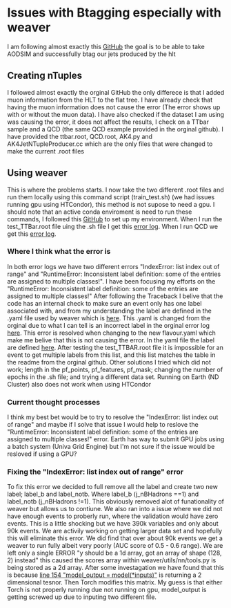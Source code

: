 # Issues with Btagging especially with weaver
I am following almost exactly this [GitHub](https://github.com/alintulu/Run3ScoutingJetTagging/blob/0ee5c8785642df8464692de27055ccbf105a9043/README.md) the goal is to be able to take AODSIM and successfully btag our jets produced by the hlt


## Creating nTuples

I followed almost exactly the orginal GitHub the only differece is that I added muon information from the HLT to the flat tree. I have already check that having the muon information does not cause the error (The error shows up with or without the muon data). I have also checked if the dataset I am using was causing the error, it does not affect the results, I check on a TTbar sample and a QCD (the same QCD example provided in the orginal github). I have provided the ttbar.root, QCD.root, AK4.py and AK4JetNTupleProducer.cc which are the only files that were changed to make the current .root files

## Using weaver 

This is where the problems starts. I now take the two different .root files and run them locally using this command script (train_test.sh) (we had issues running gpu using HTCondor), this method is not supose to need a gpu. I should note that an active conda enviroment is need to run these commands, I followed this [GitHub](https://github.com/hqucms/weaver-core/#set-up-your-environment) to set up my environment. When I run the test_TTBar.root file uing the .sh file I get this [error log](https://github.com/augustlee2000/2022-2023-ND-Research/blob/main/Issue_with_code/test_TTBAR.root_error_log.txt). When I run QCD we get this [error log](https://github.com/augustlee2000/2022-2023-ND-Research/blob/main/Issue_with_code/test_QCD.root_error_log.txt).

### Where I think what the error is

In both error logs we have two different errors "IndexError: list index out of range" and "RuntimeError: Inconsistent label definition: some of the entries are assigned to multiple classes!". I have been focusing my efforts on the "RuntimeError: Inconsistent label definition: some of the entries are assigned to multiple classes!" After following the Traceback I belive that the code has an internal check to make sure an event only has one label associated with, and from my understanding the label are defined in the .yaml file used by weaver which is [here](https://github.com/augustlee2000/2022-2023-ND-Research/blob/main/Issue_with_code/flavour.yaml). This .yaml is changed from the orginal due to what I can tell is an incorrect label in the orginal error log [here](https://github.com/augustlee2000/2022-2023-ND-Research/blob/main/Issue_with_code/orginal_error.txt). This error is resolved when changing to the new flavour.yaml which make me belive that this is not causing the error. In the yaml file the label are defined [here](https://github.com/augustlee2000/2022-2023-ND-Research/blob/281ed840cab3036e53b4f1ccc1f7d2cc9d81d196/Issue_with_code/flavour.yaml#L17). After testing the test_TTBAR.root file it is impossible for an event to get multiple labels from this list, and this list matches the table in the readme from the orginal github. Other solutions I tried which did not work; length in the pf_points, pf_features, pf_mask; changing the number of epochs in the .sh file; and trying a different data set. Running on Earth (ND Cluster) also does not work when using HTCondor

### Current thought processes

I think my best bet would be to try to resolve the "IndexError: list index out of range" and maybe if I solve that issue I would help to reslove the "RuntimeError: Inconsistent label definition: some of the entries are assigned to multiple classes!" error. Earth has way to submit GPU jobs using a batch system (Univa Grid Engine) but I'm not sure if the issue would be resloved if using a GPU?

### Fixing the "IndexError: list index out of range" error

To fix this error we decided to full remove all the label and create two new label; label_b and label_notb. Where label_b (j_nBHadrons ==1) and label_notb (j_nBHadrons !=1). This obviously removed alot of funationality of weaver but allows us to contiune. We also ran into a issue where we did not have enough events to proberly run, where the validation would have zero events. This is a little shocking but we have 390k variables and only about 90k events. We are activily working on getting larger data set and hopefully this will eliminate this error. We did find that over about 90k events we get a weaver to run fully albeit very poorly (AUC score of 0.5 - 0.6 range). We are left only a single ERROR "y should be a 1d array, got an array of shape (128, 2) instead" this caused the scores array within weaver/utils/nn/tools.py is being stored as a 2d array. After some investagation we have found that this is because [line 154 "model_output = model(*inputs)"](https://github.com/hqucms/weaver-core/blob/077c6abe94494211660255f5535fdcdd32b73aec/weaver/utils/nn/tools.py#L154C7-L154C7) is returning a 2 dimensional tesnor. Then Torch modifies this matrix. My guess is that either Torch is not properly running due not running on gpu, model_output is getting screwed up due to inputing two different file.
